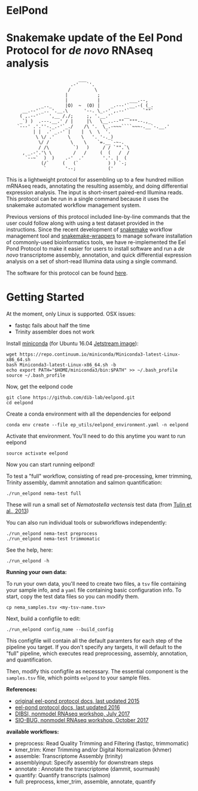 # EelPond

# Snakemake update of the Eel Pond Protocol for *de novo* RNAseq analysis

```
                           ___
                        .-'   `'.
                       /         \
                      |           ;
                      |           |           ___.--,
             _.._     |O)  ~  (O) |    _.---'`__.-( (_.       
      __.--'`_.. '.__.\      '--. \_.-' ,.--'`     `""`
     ( ,.--'`   ',__ /./;     ;, '.__.'`    __
     _`) )  .---.__.' / |     |\   \__..--""  """--.,_
    `---' .'.''-._.-'`_./    /\ '.  \_.-~~~````~~~-.__`-.__.'
          | |  .' _.-' |    |  \  \  '.
           \ \/ .'     \    \   '. '-._)
            \/ /        \    \    `=.__`-~-.
            / /\         `)   )     / / `"".`\
      , _.-'.'\ \        /   /     (  (   /  /
       `--~`  )  )    .-'  .'       '.'. |  (
             (/`     (   (`           ) ) `-;
              `       '--;            (' 

```
This is a lightweight protocol for assembling up to a few hundred million mRNAseq reads, annotating the resulting assembly, and doing differential expression analysis. The input is short-insert paired-end Illumina reads. This protocol can be run in a single command because it uses the snakemake automated workflow management system.

Previous versions of this protocol included line-by-line commands that the user could follow along with using a test dataset provided in the instructions. Since the recent development of [snakemake](https://snakemake.readthedocs.io/en/stable/) workflow management tool and [snakemake-wrappers](https://snakemake-wrappers.readthedocs.io/en/stable/) to manage sofware installation of commonly-used bioinformatics tools, we have re-implemented the Eel Pond Protocol to make it easier for users to install software and run a *de novo* transcriptome assembly, annotation, and quick differential expression analysis on a set of short-read Illumina data using a single command.

The software for this protocol can be found [here](https://github.com/dib-lab/eelpond). 


# Getting Started

At the moment, only Linux is supported. OSX issues:
  - fastqc fails about half the time
  - Trinity assembler does not work


Install [miniconda](https://conda.io/miniconda.html) (for Ubuntu 16.04 [Jetstream image](https://use.jetstream-cloud.org/application/images/107)):
```
wget https://repo.continuum.io/miniconda/Miniconda3-latest-Linux-x86_64.sh
bash Miniconda3-latest-Linux-x86_64.sh -b
echo export PATH="$HOME/miniconda3/bin:$PATH" >> ~/.bash_profile
source ~/.bash_profile
```

Now, get the eelpond code
```
git clone https://github.com/dib-lab/eelpond.git
cd eelpond
```

Create a conda environment with all the dependencies for eelpond
```
conda env create --file ep_utils/eelpond_environment.yaml -n eelpond
```

Activate that environment. You'll need to do this anytime you want to run eelpond
```
source activate eelpond
```

Now you can start running eelpond!

To test a "full" workflow, consisting of read pre-processing, kmer trimming, Trinity assembly, dammit annotation and salmon quantification:
```
./run_eelpond nema-test full
```
These will run a small set of _Nematostella vectensis_ test data (from [Tulin et al., 2013](https://evodevojournal.biomedcentral.com/articles/10.1186/2041-9139-4-16))


You can also run individual tools or subworkflows independently:
```
./run_eelpond nema-test preprocess
./run_eelpond nema-test trimmomatic
```

See the help, here:
```
./run_eelpond -h
```

**Running your own data:**

To run your own data, you'll need to create two files, a `tsv` file containing 
your sample info, and a `yaml` file containing basic configuration info. To start,
copy the test data files so you can modify them.

```
cp nema_samples.tsv <my-tsv-name.tsv>
```

Next, build a configfile to edit:

```
./run_eelpond config_name --build_config

```
This configfile will contain all the default paramters for each step of the pipeline you target.
If you don't specify any targets, it will default to the "full" pipeline, which executes read
preprocessing, assembly, annotation, and quantification.

Then, modify this configfile as necessary. 
The essential component is the `samples.tsv` file, which points `eelpond` to your sample files.


**References:**  

  * [original eel-pond protocol docs, last updated 2015](https://khmer-protocols.readthedocs.io/en/ctb/mrnaseq/)
  * [eel-pond protocol docs, last updated 2016](http://eel-pond.readthedocs.io/en/latest/)
  * [DIBSI, nonmodel RNAseq workshop, July 2017](http://dibsi-rnaseq.readthedocs.io/en/latest/)
  * [SIO-BUG, nonmodel RNAseq workshop, October 2017](http://rnaseq-workshop-2017.readthedocs.io/en/latest/index.html)


**available workflows:**  

  - preprocess: Read Quality Trimming and Filtering (fastqc, trimmomatic)
  - kmer_trim: Kmer Trimming and/or Digital Normalization (khmer)
  - assemble: Transcriptome Assembly (trinity)
  - assemblyinput: Specify assembly for downstream steps
  - annotate : Annotate the transcriptome (dammit, sourmash)
  - quantify: Quantify transcripts (salmon) 
  - full: preprocess, kmer_trim, assemble, annotate, quantify 



